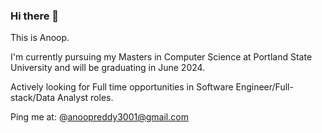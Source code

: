 ### Hi there 👋

This is Anoop.

I'm currently pursuing my Masters in Computer Science at Portland State University and will be graduating in June 2024.

Actively looking for Full time opportunities in Software Engineer/Full-stack/Data Analyst roles.

Ping me at: @anoopreddy3001@gmail.com



<!--
**anoopreddyyeddula/anoopreddyyeddula** is a ✨ _special_ ✨ repository because its `README.md` (this file) appears on your GitHub profile.

Here are some ideas to get you started:

- 🔭 I’m currently working on ...
- 🌱 I’m currently learning ...
- 👯 I’m looking to collaborate on ...
- 🤔 I’m looking for help with ...
- 💬 Ask me about ...
- 📫 How to reach me: ...
- 😄 Pronouns: ...
- ⚡ Fun fact: ...
-->
